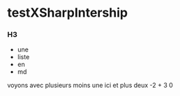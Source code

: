 # testXSharpIntership


### H3

* une
* liste
* en
* md

voyons avec plusieurs
moins une ici et plus deux
-2
+
3
0